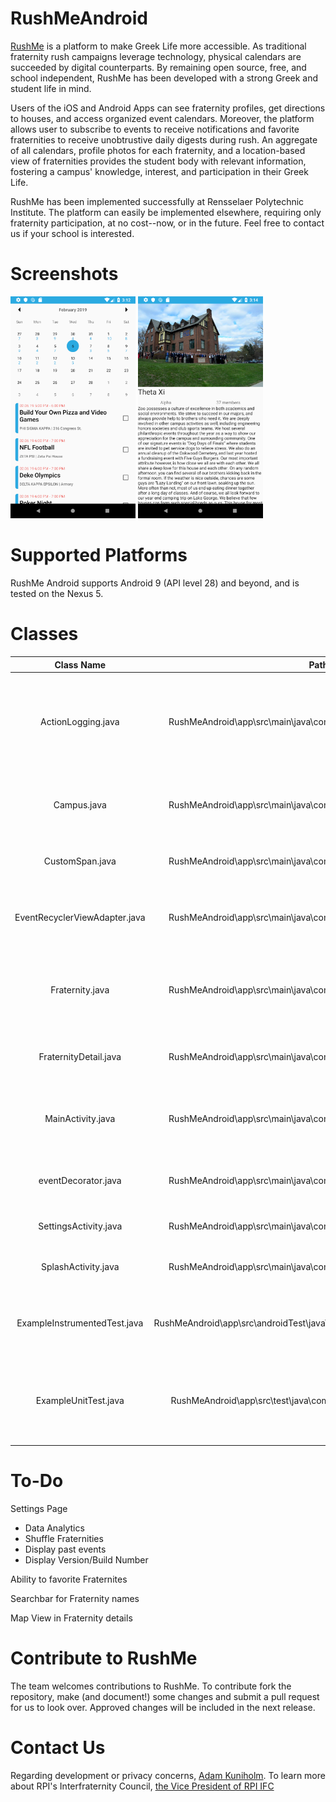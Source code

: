 # RushMeAndroid
[RushMe](https://github.com/RushMeTeam) is a platform to make Greek Life more accessible. As traditional fraternity rush campaigns leverage technology, physical calendars are succeeded by digital counterparts. By remaining open source, free, and school independent, RushMe has been developed with a strong Greek and student life in mind.

Users of the iOS and Android Apps can see fraternity profiles, get directions to houses, and access organized event calendars. Moreover, the platform allows user to subscribe to events to receive notifications and favorite fraternities to receive unobtrustive daily digests during rush. An aggregate of all calendars, profile photos for each fraternity, and a location-based view of fraternities provides the student body with relevant information, fostering a campus' knowledge, interest, and participation in their Greek Life.

RushMe has been implemented successfully at Rensselaer Polytechnic Institute. The platform can easily be implemented elsewhere, requiring only fraternity participation, at no cost--now, or in the future. Feel free to contact us if your school is interested.

# Screenshots
<img src="https://github.com/RushMeTeam/RushMeAndroid/blob/master/screenshots/Nexus5X_CalendarDetails.png" width="200"> <img src="https://github.com/RushMeTeam/RushMeAndroid/blob/master/screenshots/Nexus5X_FraternityDetails.png" width="200">

# Supported Platforms
RushMe Android supports Android 9 (API level 28) and beyond, and is tested on the Nexus 5.

# Classes 
|Class Name|Path|Description|
|:-:|:-:|:-:|
|ActionLogging.java|RushMeAndroid\app\src\main\java\com\example\prests1\rushmeandroid|Checks if a fraternity was selected and checks if the app is in the foreground or background.|
|Campus.java|RushMeAndroid\app\src\main\java\com\example\prests1\rushmeandroid|Creates the Campus object which holds all events and fraternities.|
|CustomSpan.java|RushMeAndroid\app\src\main\java\com\example\prests1\rushmeandroid|Initializes daily number of events text.|
|EventRecyclerViewAdapter.java|RushMeAndroid\app\src\main\java\com\example\prests1\rushmeandroid|Checks for fraternities that are selected and stores events.|
|Fraternity.java|RushMeAndroid\app\src\main\java\com\example\prests1\rushmeandroid|Creates Fraternity Object, Event Object, and other related functions.|
|FraternityDetail.java|RushMeAndroid\app\src\main\java\com\example\prests1\rushmeandroid|Creates the page that lists fraternity details.|
|MainActivity.java|RushMeAndroid\app\src\main\java\com\example\prests1\rushmeandroid|The starting activity that executes most of the necessary code.|
|eventDecorator.java|RushMeAndroid\app\src\main\java\com\example\prests1\rushmeandroid|Displays the number of events for specific dates.|
|SettingsActivity.java|RushMeAndroid\app\src\main\java\com\example\prests1\rushmeandroid|Creates the settings page.|
|SplashActivity.java|RushMeAndroid\app\src\main\java\com\example\prests1\rushmeandroid|Creates and animates the Splash Screen.|
|ExampleInstrumentedTest.java|RushMeAndroid\app\src\androidTest\java\com\example\prests1\rushmeandroid|Instrumented test, which will execute on an Android device.|
|ExampleUnitTest.java|RushMeAndroid\app\src\test\java\com\example\prests1\rushmeandroid|Example local unit test, which will execute on the development machine (host).|

# To-Do
Settings Page
- Data Analytics
- Shuffle Fraternities
- Display past events
- Display Version/Build Number

Ability to favorite Fraternites

Searchbar for Fraternity names

Map View in Fraternity details

# Contribute to RushMe
The team welcomes contributions to RushMe. To contribute fork the repository, make (and document!) some changes and submit a pull request for us to look over. Approved changes will be included in the next release.

# Contact Us
Regarding development or privacy concerns, [Adam Kuniholm](kuniha@rpi.edu).
To learn more about RPI's Interfraternity Council, [the Vice President of RPI IFC](ifc.rpi.recruitment@gmail.com)

